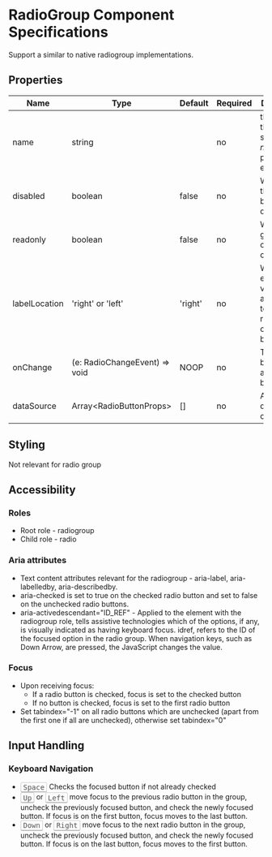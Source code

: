 # RadioGroup Component Specifications

Support a similar to native radiogroup implementations.

## Properties
| Name | Type | Default | Required | Description |
|------|------|---------|----------|-------------
| name | string |  | no | the name of the group. sets the _name_ property on each child |
| disabled | boolean | false | no | Whether all the radio buttons are disabled |
| readonly | boolean | false | no | Whether the group value cannot be changed |
| labelLocation | 'right' or 'left' | 'right' | no | Whether each child's value appears as text to the right or left of the radio button  |
| onChange | (e: RadioChangeEvent) => void | NOOP | no | Triggered by changing a radio button state |
| dataSource | Array\<RadioButtonProps> | [] | no | Array of dataSchema objects |
    

## Styling

Not relevant for radio group

## Accessibility

### Roles

* Root role - radiogroup
* Child role - radio

### Aria attributes

* Text content attributes relevant for the radiogroup - aria-label, aria-labelledby, aria-describedby.
* aria-checked is set to true on the checked radio button and set to false on the unchecked radio buttons.
* aria-activedescendant="ID_REF" - Applied to the element with the radiogroup role, tells assistive technologies which of the options, if any, is visually indicated as having keyboard focus. idref, refers to the ID of the focused option in the radio group. When navigation keys, such as Down Arrow, are pressed, the JavaScript changes the value.

### Focus

* Upon receiving focus:
  * If a radio button is checked, focus is set to the checked button
  * If no button is checked, focus is set to the first radio button
* Set tabindex="-1" on all radio buttons which are unchecked (apart from the first one if all are unchecked), otherwise set tabindex="0"

## Input Handling

### Keyboard Navigation

* <kbd style="display: inline-block; padding: .1em .3em; color: #555; vertical-align: middle; background-color: #fcfcfc; border: solid 1px #ccc;border-bottom-color: #bbb;border-radius: .2em;box-shadow: inset 0 -1px 0 #bbb;">Space</kbd> Checks the focused button if not already checked
* <kbd style="display: inline-block; padding: .1em .3em; color: #555; vertical-align: middle; background-color: #fcfcfc; border: solid 1px #ccc;border-bottom-color: #bbb;border-radius: .2em;box-shadow: inset 0 -1px 0 #bbb;">Up</kbd> or <kbd style="display: inline-block; padding: .1em .3em; color: #555; vertical-align: middle; background-color: #fcfcfc; border: solid 1px #ccc;border-bottom-color: #bbb;border-radius: .2em;box-shadow: inset 0 -1px 0 #bbb;">Left</kbd> move focus to the previous radio button in the group, uncheck the previously focused button, and check the newly focused button. If focus is on the first button, focus moves to the last button.
* <kbd style="display: inline-block; padding: .1em .3em; color: #555; vertical-align: middle; background-color: #fcfcfc; border: solid 1px #ccc;border-bottom-color: #bbb;border-radius: .2em;box-shadow: inset 0 -1px 0 #bbb;">Down</kbd> or <kbd style="display: inline-block; padding: .1em .3em; color: #555; vertical-align: middle; background-color: #fcfcfc; border: solid 1px #ccc;border-bottom-color: #bbb;border-radius: .2em;box-shadow: inset 0 -1px 0 #bbb;">Right</kbd> move focus to the next radio button in the group, uncheck the previously focused button, and check the newly focused button. If focus is on the last button, focus moves to the first button.

